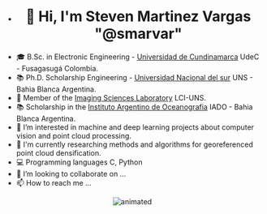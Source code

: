 - <h1 align="center">👋 Hi, I'm Steven Martinez Vargas "@smarvar" </h1>
- 🎓 B.Sc. in Electronic Engineering - [Universidad de Cundinamarca](https://www.ucundinamarca.edu.co) UdeC - Fusagasugá Colombia.
- 📚 Ph.D. Scholarship Engineering - [Universidad Nacional del sur](https://www.uns.edu.ar) UNS - Bahia Blanca Argentina.
- 🔭 Member of the [Imaging Sciences Laboratory](https://imaglabs.org) LCI-UNS.
- 📚 Scholarship in the [Instituto Argentino de Oceanografia](https://iado.conicet.gov.ar) IADO - Bahia Blanca Argentina.
- 👀 I’m interested in machine and deep learning projects about computer vision and point cloud processing. 
- 🌱 I'm currently researching methods and algorithms for georeferenced point cloud densification.
- 💻 Programming languages C, Python
- 💞️ I’m looking to collaborate on ...
- 📫 How to reach me ...

<!---
smarvar/smarvar is a ✨ special ✨ repository because its `README.md` (this file) appears on your GitHub profile.
You can click the Preview link to take a look at your changes.
--->

<p align="center">
  <img src="https://cdn.dribbble.com/users/648290/screenshots/3648290/media/e232e12d8d66f66089199725fb1de75e.gif" alt="animated" />
</p>

